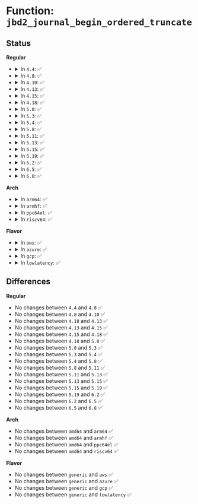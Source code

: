 # Function: <code>jbd2_journal_begin_ordered_truncate</code>

## Status
<b>Regular</b>
<ul>
<li>
<details>
<summary>In <code>4.4</code>: ✅</summary>

```c
int jbd2_journal_begin_ordered_truncate(journal_t *journal, struct jbd2_inode *jinode, loff_t new_size);
```

**Collision:** Unique Global

**Inline:** No

**Transformation:** False

**Instances:**

```
In fs/jbd2/transaction.c (ffffffff812e97b0)
Location: fs/jbd2/transaction.c:2560
Inline: False
Direct callers:
  - fs/ext4/inode.c:ext4_evict_inode
  - fs/ext4/inode.c:ext4_setattr
```
**Symbols:**

```
ffffffff812e97b0-ffffffff812e9853: jbd2_journal_begin_ordered_truncate (STB_GLOBAL)
```
</details>
</li>
<li>
<details>
<summary>In <code>4.8</code>: ✅</summary>

```c
int jbd2_journal_begin_ordered_truncate(journal_t *journal, struct jbd2_inode *jinode, loff_t new_size);
```

**Collision:** Unique Global

**Inline:** No

**Transformation:** False

**Instances:**

```
In fs/jbd2/transaction.c (ffffffff813172d0)
Location: fs/jbd2/transaction.c:2559
Inline: False
Direct callers:
  - fs/ext4/inode.c:ext4_setattr
  - fs/ext4/inode.c:ext4_evict_inode
```
**Symbols:**

```
ffffffff813172d0-ffffffff81317373: jbd2_journal_begin_ordered_truncate (STB_GLOBAL)
```
</details>
</li>
<li>
<details>
<summary>In <code>4.10</code>: ✅</summary>

```c
int jbd2_journal_begin_ordered_truncate(journal_t *journal, struct jbd2_inode *jinode, loff_t new_size);
```

**Collision:** Unique Global

**Inline:** No

**Transformation:** False

**Instances:**

```
In fs/jbd2/transaction.c (ffffffff8132d2c0)
Location: fs/jbd2/transaction.c:2564
Inline: False
Direct callers:
  - fs/ext4/inode.c:ext4_setattr
  - fs/ext4/inode.c:ext4_evict_inode
```
**Symbols:**

```
ffffffff8132d2c0-ffffffff8132d363: jbd2_journal_begin_ordered_truncate (STB_GLOBAL)
```
</details>
</li>
<li>
<details>
<summary>In <code>4.13</code>: ✅</summary>

```c
int jbd2_journal_begin_ordered_truncate(journal_t *journal, struct jbd2_inode *jinode, loff_t new_size);
```

**Collision:** Unique Global

**Inline:** No

**Transformation:** False

**Instances:**

```
In fs/jbd2/transaction.c (ffffffff81342490)
Location: fs/jbd2/transaction.c:2582
Inline: False
Direct callers:
  - fs/ext4/inode.c:ext4_setattr
  - fs/ext4/inode.c:ext4_evict_inode
```
**Symbols:**

```
ffffffff81342490-ffffffff81342533: jbd2_journal_begin_ordered_truncate (STB_GLOBAL)
```
</details>
</li>
<li>
<details>
<summary>In <code>4.15</code>: ✅</summary>

```c
int jbd2_journal_begin_ordered_truncate(journal_t *journal, struct jbd2_inode *jinode, loff_t new_size);
```

**Collision:** Unique Global

**Inline:** No

**Transformation:** False

**Instances:**

```
In fs/jbd2/transaction.c (ffffffff81366ac0)
Location: fs/jbd2/transaction.c:2585
Inline: False
Direct callers:
  - fs/ext4/inode.c:ext4_setattr
  - fs/ext4/inode.c:ext4_evict_inode
```
**Symbols:**

```
ffffffff81366ac0-ffffffff81366b63: jbd2_journal_begin_ordered_truncate (STB_GLOBAL)
```
</details>
</li>
<li>
<details>
<summary>In <code>4.18</code>: ✅</summary>

```c
int jbd2_journal_begin_ordered_truncate(journal_t *journal, struct jbd2_inode *jinode, loff_t new_size);
```

**Collision:** Unique Global

**Inline:** No

**Transformation:** False

**Instances:**

```
In fs/jbd2/transaction.c (ffffffff813951b0)
Location: fs/jbd2/transaction.c:2588
Inline: False
Direct callers:
  - fs/ext4/inode.c:ext4_setattr
  - fs/ext4/inode.c:ext4_evict_inode
```
**Symbols:**

```
ffffffff813951b0-ffffffff81395253: jbd2_journal_begin_ordered_truncate (STB_GLOBAL)
```
</details>
</li>
<li>
<details>
<summary>In <code>5.0</code>: ✅</summary>

```c
int jbd2_journal_begin_ordered_truncate(journal_t *journal, struct jbd2_inode *jinode, loff_t new_size);
```

**Collision:** Unique Global

**Inline:** No

**Transformation:** False

**Instances:**

```
In fs/jbd2/transaction.c (ffffffff813adf20)
Location: fs/jbd2/transaction.c:2628
Inline: False
Direct callers:
  - fs/ext4/inode.c:ext4_setattr
  - fs/ext4/inode.c:ext4_evict_inode
```
**Symbols:**

```
ffffffff813adf20-ffffffff813adfc3: jbd2_journal_begin_ordered_truncate (STB_GLOBAL)
```
</details>
</li>
<li>
<details>
<summary>In <code>5.3</code>: ✅</summary>

```c
int jbd2_journal_begin_ordered_truncate(journal_t *journal, struct jbd2_inode *jinode, loff_t new_size);
```

**Collision:** Unique Global

**Inline:** No

**Transformation:** False

**Instances:**

```
In fs/jbd2/transaction.c (ffffffff813d82f0)
Location: fs/jbd2/transaction.c:2669
Inline: False
Direct callers:
  - fs/ext4/inode.c:ext4_setattr
  - fs/ext4/inode.c:ext4_evict_inode
```
**Symbols:**

```
ffffffff813d82f0-ffffffff813d8395: jbd2_journal_begin_ordered_truncate (STB_GLOBAL)
```
</details>
</li>
<li>
<details>
<summary>In <code>5.4</code>: ✅</summary>

```c
int jbd2_journal_begin_ordered_truncate(journal_t *journal, struct jbd2_inode *jinode, loff_t new_size);
```

**Collision:** Unique Global

**Inline:** No

**Transformation:** False

**Instances:**

```
In fs/jbd2/transaction.c (ffffffff813f2370)
Location: fs/jbd2/transaction.c:2666
Inline: False
Direct callers:
  - fs/ext4/inode.c:ext4_setattr
  - fs/ext4/inode.c:ext4_evict_inode
```
**Symbols:**

```
ffffffff813f2370-ffffffff813f2415: jbd2_journal_begin_ordered_truncate (STB_GLOBAL)
```
</details>
</li>
<li>
<details>
<summary>In <code>5.8</code>: ✅</summary>

```c
int jbd2_journal_begin_ordered_truncate(journal_t *journal, struct jbd2_inode *jinode, loff_t new_size);
```

**Collision:** Unique Global

**Inline:** No

**Transformation:** False

**Instances:**

```
In fs/jbd2/transaction.c (ffffffff8143f6f0)
Location: fs/jbd2/transaction.c:2734
Inline: False
Direct callers:
  - fs/ext4/inode.c:ext4_setattr
  - fs/ext4/inode.c:ext4_evict_inode
```
**Symbols:**

```
ffffffff8143f6f0-ffffffff8143f795: jbd2_journal_begin_ordered_truncate (STB_GLOBAL)
```
</details>
</li>
<li>
<details>
<summary>In <code>5.11</code>: ✅</summary>

```c
int jbd2_journal_begin_ordered_truncate(journal_t *journal, struct jbd2_inode *jinode, loff_t new_size);
```

**Collision:** Unique Global

**Inline:** No

**Transformation:** False

**Instances:**

```
In fs/jbd2/transaction.c (ffffffff8145b950)
Location: fs/jbd2/transaction.c:2732
Inline: False
Direct callers:
  - fs/ext4/inode.c:ext4_setattr
  - fs/ext4/inode.c:ext4_evict_inode
```
**Symbols:**

```
ffffffff8145b950-ffffffff8145b9f5: jbd2_journal_begin_ordered_truncate (STB_GLOBAL)
```
</details>
</li>
<li>
<details>
<summary>In <code>5.13</code>: ✅</summary>

```c
int jbd2_journal_begin_ordered_truncate(journal_t *journal, struct jbd2_inode *jinode, loff_t new_size);
```

**Collision:** Unique Global

**Inline:** No

**Transformation:** False

**Instances:**

```
In fs/jbd2/transaction.c (ffffffff81461290)
Location: fs/jbd2/transaction.c:2737
Inline: False
Direct callers:
  - fs/ext4/inode.c:ext4_setattr
  - fs/ext4/inode.c:ext4_evict_inode
```
**Symbols:**

```
ffffffff81461290-ffffffff81461335: jbd2_journal_begin_ordered_truncate (STB_GLOBAL)
```
</details>
</li>
<li>
<details>
<summary>In <code>5.15</code>: ✅</summary>

```c
int jbd2_journal_begin_ordered_truncate(journal_t *journal, struct jbd2_inode *jinode, loff_t new_size);
```

**Collision:** Unique Global

**Inline:** No

**Transformation:** False

**Instances:**

```
In fs/jbd2/transaction.c (ffffffff814b6780)
Location: fs/jbd2/transaction.c:2737
Inline: False
Direct callers:
  - fs/ext4/inode.c:ext4_setattr
  - fs/ext4/inode.c:ext4_evict_inode
```
**Symbols:**

```
ffffffff814b6780-ffffffff814b6828: jbd2_journal_begin_ordered_truncate (STB_GLOBAL)
```
</details>
</li>
<li>
<details>
<summary>In <code>5.19</code>: ✅</summary>

```c
int jbd2_journal_begin_ordered_truncate(journal_t *journal, struct jbd2_inode *jinode, loff_t new_size);
```

**Collision:** Unique Global

**Inline:** No

**Transformation:** False

**Instances:**

```
In fs/jbd2/transaction.c (ffffffff815401a0)
Location: fs/jbd2/transaction.c:2755
Inline: False
Direct callers:
  - fs/ext4/inode.c:ext4_setattr
  - fs/ext4/inode.c:ext4_evict_inode
```
**Symbols:**

```
ffffffff815401a0-ffffffff8154024e: jbd2_journal_begin_ordered_truncate (STB_GLOBAL)
```
</details>
</li>
<li>
<details>
<summary>In <code>6.2</code>: ✅</summary>

```c
int jbd2_journal_begin_ordered_truncate(journal_t *journal, struct jbd2_inode *jinode, loff_t new_size);
```

**Collision:** Unique Global

**Inline:** No

**Transformation:** False

**Instances:**

```
In fs/jbd2/transaction.c (ffffffff815dece0)
Location: fs/jbd2/transaction.c:2763
Inline: False
Direct callers:
  - fs/ext4/inode.c:ext4_setattr
  - fs/ext4/inode.c:ext4_evict_inode
```
**Symbols:**

```
ffffffff815dece0-ffffffff815ded8e: jbd2_journal_begin_ordered_truncate (STB_GLOBAL)
```
</details>
</li>
<li>
<details>
<summary>In <code>6.5</code>: ✅</summary>

```c
int jbd2_journal_begin_ordered_truncate(journal_t *journal, struct jbd2_inode *jinode, loff_t new_size);
```

**Collision:** Unique Global

**Inline:** No

**Transformation:** False

**Instances:**

```
In fs/jbd2/transaction.c (ffffffff81616740)
Location: fs/jbd2/transaction.c:2742
Inline: False
Direct callers:
  - fs/ext4/inode.c:ext4_setattr
  - fs/ext4/inode.c:ext4_evict_inode
```
**Symbols:**

```
ffffffff81616740-ffffffff816167ee: jbd2_journal_begin_ordered_truncate (STB_GLOBAL)
```
</details>
</li>
<li>
<details>
<summary>In <code>6.8</code>: ✅</summary>

```c
int jbd2_journal_begin_ordered_truncate(journal_t *journal, struct jbd2_inode *jinode, loff_t new_size);
```

**Collision:** Unique Global

**Inline:** No

**Transformation:** False

**Instances:**

```
In fs/jbd2/transaction.c (ffffffff8164f560)
Location: fs/jbd2/transaction.c:2752
Inline: False
Direct callers:
  - fs/ext4/inode.c:ext4_setattr
  - fs/ext4/inode.c:ext4_evict_inode
```
**Symbols:**

```
ffffffff8164f560-ffffffff8164f60b: jbd2_journal_begin_ordered_truncate (STB_GLOBAL)
```
</details>
</li>
</ul>
<b>Arch</b>
<ul>
<li>
<details>
<summary>In <code>arm64</code>: ✅</summary>

```c
int jbd2_journal_begin_ordered_truncate(journal_t *journal, struct jbd2_inode *jinode, loff_t new_size);
```

**Collision:** Unique Global

**Inline:** No

**Transformation:** False

**Instances:**

```
In fs/jbd2/transaction.c (ffff8000104ccbc0)
Location: fs/jbd2/transaction.c:2666
Inline: False
Direct callers:
  - fs/ext4/inode.c:ext4_setattr
  - fs/ext4/inode.c:ext4_evict_inode
```
**Symbols:**

```
ffff8000104ccbc0-ffff8000104ccd10: jbd2_journal_begin_ordered_truncate (STB_GLOBAL)
```
</details>
</li>
<li>
<details>
<summary>In <code>armhf</code>: ✅</summary>

```c
int jbd2_journal_begin_ordered_truncate(journal_t *journal, struct jbd2_inode *jinode, loff_t new_size);
```

**Collision:** Unique Global

**Inline:** No

**Transformation:** False

**Instances:**

```
In fs/jbd2/transaction.c (c0690464)
Location: fs/jbd2/transaction.c:2666
Inline: False
Direct callers:
  - fs/ext4/inode.c:ext4_setattr
  - fs/ext4/inode.c:ext4_evict_inode
```
**Symbols:**

```
c0690464-c0690550: jbd2_journal_begin_ordered_truncate (STB_GLOBAL)
```
</details>
</li>
<li>
<details>
<summary>In <code>ppc64el</code>: ✅</summary>

```c
int jbd2_journal_begin_ordered_truncate(journal_t *journal, struct jbd2_inode *jinode, loff_t new_size);
```

**Collision:** Unique Global

**Inline:** No

**Transformation:** False

**Instances:**

```
In fs/jbd2/transaction.c (c000000000606290)
Location: fs/jbd2/transaction.c:2666
Inline: False
Direct callers:
  - fs/ext4/inode.c:ext4_setattr
  - fs/ext4/inode.c:ext4_evict_inode
```
**Symbols:**

```
c000000000606290-c0000000006063e4: jbd2_journal_begin_ordered_truncate (STB_GLOBAL)
```
</details>
</li>
<li>
<details>
<summary>In <code>riscv64</code>: ✅</summary>

```c
int jbd2_journal_begin_ordered_truncate(journal_t *journal, struct jbd2_inode *jinode, loff_t new_size);
```

**Collision:** Unique Global

**Inline:** No

**Transformation:** False

**Instances:**

```
In fs/jbd2/transaction.c (ffffffe0003454c0)
Location: fs/jbd2/transaction.c:2666
Inline: False
Direct callers:
  - fs/ext4/inode.c:ext4_setattr
  - fs/ext4/inode.c:ext4_evict_inode
```
**Symbols:**

```
ffffffe0003454c0-ffffffe000345592: jbd2_journal_begin_ordered_truncate (STB_GLOBAL)
```
</details>
</li>
</ul>
<b>Flavor</b>
<ul>
<li>
<details>
<summary>In <code>aws</code>: ✅</summary>

```c
int jbd2_journal_begin_ordered_truncate(journal_t *journal, struct jbd2_inode *jinode, loff_t new_size);
```

**Collision:** Unique Global

**Inline:** No

**Transformation:** False

**Instances:**

```
In fs/jbd2/transaction.c (ffffffff813ea950)
Location: fs/jbd2/transaction.c:2666
Inline: False
Direct callers:
  - fs/ext4/inode.c:ext4_setattr
  - fs/ext4/inode.c:ext4_evict_inode
```
**Symbols:**

```
ffffffff813ea950-ffffffff813ea9f5: jbd2_journal_begin_ordered_truncate (STB_GLOBAL)
```
</details>
</li>
<li>
<details>
<summary>In <code>azure</code>: ✅</summary>

```c
int jbd2_journal_begin_ordered_truncate(journal_t *journal, struct jbd2_inode *jinode, loff_t new_size);
```

**Collision:** Unique Global

**Inline:** No

**Transformation:** False

**Instances:**

```
In fs/jbd2/transaction.c (ffffffff813db3d0)
Location: fs/jbd2/transaction.c:2666
Inline: False
Direct callers:
  - fs/ext4/inode.c:ext4_setattr
  - fs/ext4/inode.c:ext4_evict_inode
```
**Symbols:**

```
ffffffff813db3d0-ffffffff813db475: jbd2_journal_begin_ordered_truncate (STB_GLOBAL)
```
</details>
</li>
<li>
<details>
<summary>In <code>gcp</code>: ✅</summary>

```c
int jbd2_journal_begin_ordered_truncate(journal_t *journal, struct jbd2_inode *jinode, loff_t new_size);
```

**Collision:** Unique Global

**Inline:** No

**Transformation:** False

**Instances:**

```
In fs/jbd2/transaction.c (ffffffff813e7cd0)
Location: fs/jbd2/transaction.c:2666
Inline: False
Direct callers:
  - fs/ext4/inode.c:ext4_setattr
  - fs/ext4/inode.c:ext4_evict_inode
```
**Symbols:**

```
ffffffff813e7cd0-ffffffff813e7d75: jbd2_journal_begin_ordered_truncate (STB_GLOBAL)
```
</details>
</li>
<li>
<details>
<summary>In <code>lowlatency</code>: ✅</summary>

```c
int jbd2_journal_begin_ordered_truncate(journal_t *journal, struct jbd2_inode *jinode, loff_t new_size);
```

**Collision:** Unique Global

**Inline:** No

**Transformation:** False

**Instances:**

```
In fs/jbd2/transaction.c (ffffffff813fd4f0)
Location: fs/jbd2/transaction.c:2666
Inline: False
Direct callers:
  - fs/ext4/inode.c:ext4_setattr
  - fs/ext4/inode.c:ext4_evict_inode
```
**Symbols:**

```
ffffffff813fd4f0-ffffffff813fd594: jbd2_journal_begin_ordered_truncate (STB_GLOBAL)
```
</details>
</li>
</ul>

## Differences
<b>Regular</b>
<ul>
<li>
No changes between <code>4.4</code> and <code>4.8</code> ✅
</li>
<li>
No changes between <code>4.8</code> and <code>4.10</code> ✅
</li>
<li>
No changes between <code>4.10</code> and <code>4.13</code> ✅
</li>
<li>
No changes between <code>4.13</code> and <code>4.15</code> ✅
</li>
<li>
No changes between <code>4.15</code> and <code>4.18</code> ✅
</li>
<li>
No changes between <code>4.18</code> and <code>5.0</code> ✅
</li>
<li>
No changes between <code>5.0</code> and <code>5.3</code> ✅
</li>
<li>
No changes between <code>5.3</code> and <code>5.4</code> ✅
</li>
<li>
No changes between <code>5.4</code> and <code>5.8</code> ✅
</li>
<li>
No changes between <code>5.8</code> and <code>5.11</code> ✅
</li>
<li>
No changes between <code>5.11</code> and <code>5.13</code> ✅
</li>
<li>
No changes between <code>5.13</code> and <code>5.15</code> ✅
</li>
<li>
No changes between <code>5.15</code> and <code>5.19</code> ✅
</li>
<li>
No changes between <code>5.19</code> and <code>6.2</code> ✅
</li>
<li>
No changes between <code>6.2</code> and <code>6.5</code> ✅
</li>
<li>
No changes between <code>6.5</code> and <code>6.8</code> ✅
</li>
</ul>
<b>Arch</b>
<ul>
<li>
No changes between <code>amd64</code> and <code>arm64</code> ✅
</li>
<li>
No changes between <code>amd64</code> and <code>armhf</code> ✅
</li>
<li>
No changes between <code>amd64</code> and <code>ppc64el</code> ✅
</li>
<li>
No changes between <code>amd64</code> and <code>riscv64</code> ✅
</li>
</ul>
<b>Flavor</b>
<ul>
<li>
No changes between <code>generic</code> and <code>aws</code> ✅
</li>
<li>
No changes between <code>generic</code> and <code>azure</code> ✅
</li>
<li>
No changes between <code>generic</code> and <code>gcp</code> ✅
</li>
<li>
No changes between <code>generic</code> and <code>lowlatency</code> ✅
</li>
</ul>
